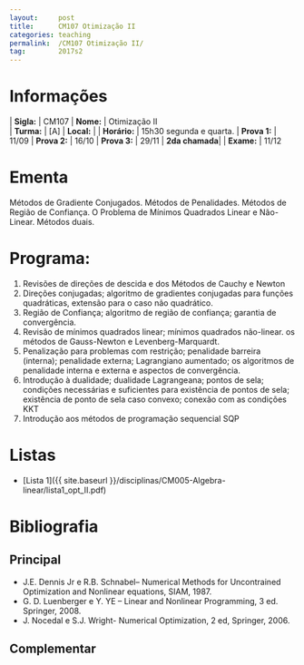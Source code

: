 ```yaml
---
layout:     post
title:      CM107 Otimização II
categories: teaching
permalink:  /CM107 Otimização II/
tag:        2017s2
---
```


# Informações

  | **Sigla:**   | CM107
  | **Nome:**    | Otimização II  
  | **Turma:**   | [A]
  | **Local:**   | 
  | **Horário:** | 15h30 segunda e quarta. 
  | **Prova 1:** | 11/09
  | **Prova 2:** | 16/10
  | **Prova 3:** | 29/11
  | **2da chamada**| 
  | **Exame:**   | 11/12

# Ementa
  
  Métodos de Gradiente Conjugados.
  Métodos de Penalidades.
  Métodos de Região de Confiança.
  O Problema de Mínimos Quadrados Linear e Não-Linear. 
  Métodos duais.

# Programa:
 
 1. Revisões de direções de descida e dos Métodos de Cauchy e Newton
 2. Direções conjugadas; algoritmo de gradientes conjugadas para funções quadráticas, 
 extensão para o caso não quadrático.
 3. Região de Confiança; algoritmo de região de confiança; garantia de convergência.
 4. Revisão de mínimos quadrados linear; mínimos quadrados não-linear. 
 os métodos de Gauss-Newton e Levenberg-Marquardt.
 5. Penalização para problemas com restrição; 
 penalidade barreira (interna); penalidade externa; Lagrangiano aumentado; 
 os algoritmos de penalidade interna e externa e aspectos de convergência.
 6. Introdução à dualidade; dualidade Lagrangeana; pontos de sela; 
 condições necessárias e suficientes para existência de pontos de sela; 
 existência de ponto de sela caso convexo; conexão com as condições KKT
 7. Introdução aos métodos de programação sequencial SQP

# Listas
  
  - [Lista 1]({{ site.baseurl }}/disciplinas/CM005-Algebra-linear/lista1_opt_II.pdf)
  
# Bibliografia

## Principal

- J.E. Dennis Jr e R.B. Schnabel– Numerical Methods for Uncontrained Optimization and 
  Nonlinear equations, SIAM, 1987.
- G. D. Luenberger e Y. YE – Linear and Nonlinear Programming, 
3 ed. Springer, 2008.
- J. Nocedal e S.J. Wright- Numerical Optimization, 2 ed, Springer, 2006.

## Complementar
